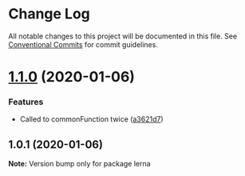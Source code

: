 # Change Log

All notable changes to this project will be documented in this file.
See [Conventional Commits](https://conventionalcommits.org) for commit guidelines.

# [1.1.0](https://github.com/LiorRabinovich/lerna-example/compare/v1.0.1...v1.1.0) (2020-01-06)


### Features

* Called to commonFunction twice ([a3621d7](https://github.com/LiorRabinovich/lerna-example/commit/a3621d7cc0e6b232b7d320177a03eddaf50a3bdf))





## 1.0.1 (2020-01-06)

**Note:** Version bump only for package lerna
